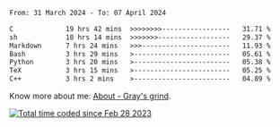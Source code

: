 <!--START_SECTION:waka-->

```txt
From: 31 March 2024 - To: 07 April 2024

C             19 hrs 42 mins  >>>>>>>>-----------------   31.71 %
sh            18 hrs 14 mins  >>>>>>>------------------   29.37 %
Markdown      7 hrs 24 mins   >>>----------------------   11.93 %
Bash          3 hrs 29 mins   >------------------------   05.61 %
Python        3 hrs 20 mins   >------------------------   05.38 %
TeX           3 hrs 15 mins   >------------------------   05.25 %
C++           3 hrs 2 mins    >------------------------   04.89 %
```

<!--END_SECTION:waka-->

<!-- [![grayxu's github stats](https://github-readme-stats.vercel.app/api?username=grayxu&count_private=true&show_icons=true)](https://github.com/grayxu) -->

Know more about me: [About - Gray's grind](https://www.grayxu.cn/).
<p align="left">
  <a href="https://wakatime.com/@c69eb31e-43a1-463f-8968-c3449e386f57"><img src="https://wakatime.com/badge/user/c69eb31e-43a1-463f-8968-c3449e386f57.svg" title="Total time coded since Feb 28 2023" /></a>
</p>

